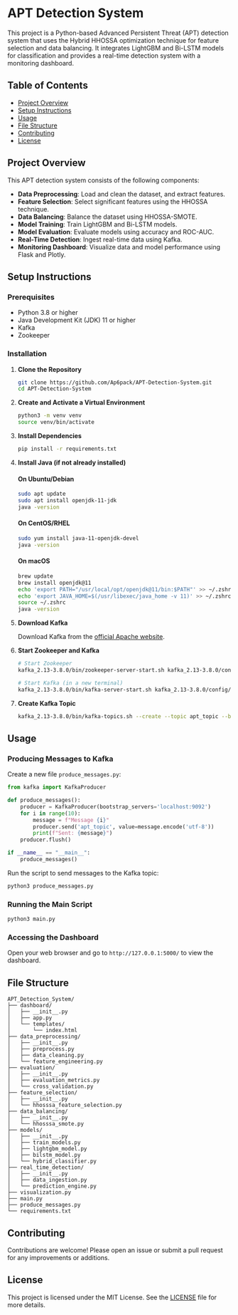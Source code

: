 # APT Detection System

This project is a Python-based Advanced Persistent Threat (APT) detection system that uses the Hybrid HHOSSA optimization technique for feature selection and data balancing. It integrates LightGBM and Bi-LSTM models for classification and provides a real-time detection system with a monitoring dashboard.

## Table of Contents

- [Project Overview](#project-overview)
- [Setup Instructions](#setup-instructions)
- [Usage](#usage)
- [File Structure](#file-structure)
- [Contributing](#contributing)
- [License](#license)

## Project Overview

This APT detection system consists of the following components:
- **Data Preprocessing**: Load and clean the dataset, and extract features.
- **Feature Selection**: Select significant features using the HHOSSA technique.
- **Data Balancing**: Balance the dataset using HHOSSA-SMOTE.
- **Model Training**: Train LightGBM and Bi-LSTM models.
- **Model Evaluation**: Evaluate models using accuracy and ROC-AUC.
- **Real-Time Detection**: Ingest real-time data using Kafka.
- **Monitoring Dashboard**: Visualize data and model performance using Flask and Plotly.

## Setup Instructions

### Prerequisites

- Python 3.8 or higher
- Java Development Kit (JDK) 11 or higher
- Kafka
- Zookeeper

### Installation

1. **Clone the Repository**

    ```sh
    git clone https://github.com/Ap6pack/APT-Detection-System.git
    cd APT-Detection-System
    ```

2. **Create and Activate a Virtual Environment**

    ```sh
    python3 -m venv venv
    source venv/bin/activate
    ```

3. **Install Dependencies**

    ```sh
    pip install -r requirements.txt
    ```

4. **Install Java (if not already installed)**

    #### On Ubuntu/Debian

    ```sh
    sudo apt update
    sudo apt install openjdk-11-jdk
    java -version
    ```

    #### On CentOS/RHEL

    ```sh
    sudo yum install java-11-openjdk-devel
    java -version
    ```

    #### On macOS

    ```sh
    brew update
    brew install openjdk@11
    echo 'export PATH="/usr/local/opt/openjdk@11/bin:$PATH"' >> ~/.zshrc
    echo 'export JAVA_HOME=$(/usr/libexec/java_home -v 11)' >> ~/.zshrc
    source ~/.zshrc
    java -version
    ```

5. **Download Kafka**

    Download Kafka from the [official Apache website](https://www.apache.org/dyn/closer.cgi?path=/kafka/).

6. **Start Zookeeper and Kafka**

    ```sh
    # Start Zookeeper
    kafka_2.13-3.8.0/bin/zookeeper-server-start.sh kafka_2.13-3.8.0/config/zookeeper.properties

    # Start Kafka (in a new terminal)
    kafka_2.13-3.8.0/bin/kafka-server-start.sh kafka_2.13-3.8.0/config/server.properties
    ```

7. **Create Kafka Topic**

    ```sh
    kafka_2.13-3.8.0/bin/kafka-topics.sh --create --topic apt_topic --bootstrap-server localhost:9092 --partitions 1 --replication-factor 1
    ```

## Usage

### Producing Messages to Kafka

Create a new file `produce_messages.py`:

```python
from kafka import KafkaProducer

def produce_messages():
    producer = KafkaProducer(bootstrap_servers='localhost:9092')
    for i in range(10):
        message = f"Message {i}"
        producer.send('apt_topic', value=message.encode('utf-8'))
        print(f"Sent: {message}")
    producer.flush()

if __name__ == "__main__":
    produce_messages()
```

Run the script to send messages to the Kafka topic:

```sh
python3 produce_messages.py
```

### Running the Main Script

```sh
python3 main.py
```

### Accessing the Dashboard

Open your web browser and go to `http://127.0.0.1:5000/` to view the dashboard.

## File Structure

```
APT_Detection_System/
├── dashboard/
│   ├── __init__.py
│   ├── app.py
│   └── templates/
│       └── index.html
├── data_preprocessing/
│   ├── __init__.py
│   ├── preprocess.py
│   ├── data_cleaning.py
│   └── feature_engineering.py
├── evaluation/
│   ├── __init__.py
│   ├── evaluation_metrics.py
│   └── cross_validation.py
├── feature_selection/
│   ├── __init__.py
│   └── hhosssa_feature_selection.py
├── data_balancing/
│   ├── __init__.py
│   └── hhosssa_smote.py
├── models/
│   ├── __init__.py
│   ├── train_models.py
│   ├── lightgbm_model.py
│   ├── bilstm_model.py
│   └── hybrid_classifier.py
├── real_time_detection/
│   ├── __init__.py
│   ├── data_ingestion.py
│   └── prediction_engine.py
├── visualization.py
├── main.py
├── produce_messages.py
└── requirements.txt
```

## Contributing

Contributions are welcome! Please open an issue or submit a pull request for any improvements or additions.

## License

This project is licensed under the MIT License. See the [LICENSE](LICENSE) file for more details.